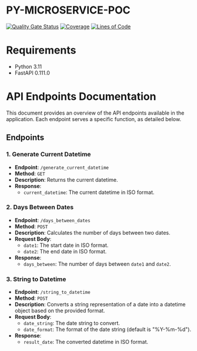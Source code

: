 
# PY-MICROSERVICE-POC

[![Quality Gate Status](https://sonarcloud.io/api/project_badges/measure?project=upa-io_py-microservice-poc&metric=alert_status)](https://sonarcloud.io/summary/new_code?id=upa-io_py-microservice-poc) [![Coverage](https://sonarcloud.io/api/project_badges/measure?project=upa-io_py-microservice-poc&metric=coverage)](https://sonarcloud.io/summary/new_code?id=upa-io_py-microservice-poc) [![Lines of Code](https://sonarcloud.io/api/project_badges/measure?project=upa-io_py-microservice-poc&metric=ncloc)](https://sonarcloud.io/summary/new_code?id=upa-io_py-microservice-poc)

# Requirements

- Python 3.11
- FastAPI 0.111.0

# API Endpoints Documentation

This document provides an overview of the API endpoints available in the application. Each endpoint serves a specific function, as detailed below.

## Endpoints

### 1. Generate Current Datetime

- **Endpoint**: `/generate_current_datetime`
- **Method**: `GET`
- **Description**: Returns the current datetime.
- **Response**:
  - `current_datetime`: The current datetime in ISO format.

### 2. Days Between Dates

- **Endpoint**: `/days_between_dates`
- **Method**: `POST`
- **Description**: Calculates the number of days between two dates.
- **Request Body**:
  - `date1`: The start date in ISO format.
  - `date2`: The end date in ISO format.
- **Response**:
  - `days_between`: The number of days between `date1` and `date2`.

### 3. String to Datetime

- **Endpoint**: `/string_to_datetime`
- **Method**: `POST`
- **Description**: Converts a string representation of a date into a datetime object based on the provided format.
- **Request Body**:
  - `date_string`: The date string to convert.
  - `date_format`: The format of the date string (default is "%Y-%m-%d").
- **Response**:
  - `result_date`: The converted datetime in ISO format.
